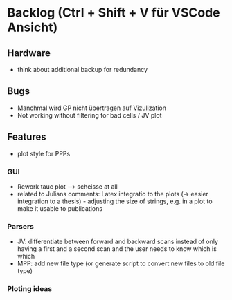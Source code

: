 # Backlog (Ctrl + Shift + V für VSCode Ansicht)


## Hardware
- think about additional backup for redundancy

## Bugs
- Manchmal wird GP nicht übertragen auf Vizulization
- Not working without filtering for bad cells / JV plot



## Features
- plot style for PPPs

### GUI
- Rework tauc plot --> scheisse at all
- related to Julians comments: Latex integratio to the plots (-> easier integration to a thesis) - adjusting the size of strings, e.g. in a plot to make it usable to publications


### Parsers
- JV: differentiate between forward and backward scans instead of only having a first and a second scan and the user needs to know which is which
- MPP: add new file type (or generate script to convert new files to old file type) 


### Ploting ideas



